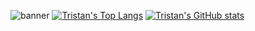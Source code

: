 ![banner](https://user-images.githubusercontent.com/75189508/183313840-fbca3224-364c-4014-b5d5-7b5798330f06.png)
[![Tristan's Top Langs](https://github-readme-stats.vercel.app/api/top-langs/?username=realTristan&langs_count=8&theme=radical&layout=compact)](https://github.com/realTristan/github-readme-stats)
[![Tristan's GitHub stats](https://github-readme-stats.vercel.app/api?username=realTristan&theme=radical)](https://github.com/realTristan/github-readme-stats)
